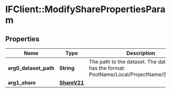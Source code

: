 # IFClient::ModifySharePropertiesParam

## Properties
Name | Type | Description | Notes
------------ | ------------- | ------------- | -------------
**arg0_dataset_path** | **String** | The path to the dataset. The dataset path has the format: PoolName/Local/ProjectName/ShareName.  | 
**arg1_share** | [**ShareV21**](ShareV21.md) |  | 


